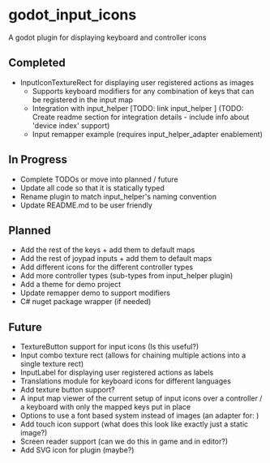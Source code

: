 # godot_input_icons

A godot plugin for displaying keyboard and controller icons

## Completed

- InputIconTextureRect for displaying user registered actions as images
  - Supports keyboard modifiers for any combination of keys that can be registered in the input map
  - Integration with input_helper  [TODO: link input_helper ]
    (TODO: Create readme section for integration details - include info about 'device index' support)
  - Input remapper example (requires input_helper_adapter enablement)  
  
## In Progress

- Complete TODOs or move into planned / future
- Update all code so that it is statically typed
- Rename plugin to match input_helper's naming convention
- Update README.md to be user friendly

## Planned

- Add the rest of the keys + add them to default maps
- Add the rest of joypad inputs + add them to default maps
- Add different icons for the different controller types
- Add more controller types (sub-types from input_helper plugin)
- Add a theme for demo project
- Update remapper demo to support modifiers
- C# nuget package wrapper (if needed)

## Future

- TextureButton support for input icons (Is this useful?)
- Input combo texture rect (allows for chaining multiple actions into a single texture rect)
- InputLabel for displaying user registered actions as labels
- Translations module for keyboard icons for different languages
- Add texture button support?
- A input map viewer of the current setup of input icons over a controller
    / a keyboard with only the mapped keys put in place
- Options to use a font based system instead of images (an adapter for: )
- Add touch icon support (what does this look like exactly just a static image?)
- Screen reader support (can we do this in game and in editor?)
- Add SVG icon for plugin (maybe?)
